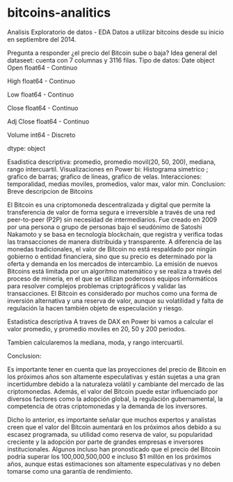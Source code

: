 # bitcoins-analitics
Analisis Exploratorio de datos - EDA Datos a utilizar bitcoins desde su inicio en septiembre del 2014.

Pregunta a responder ¿el precio del Bitcoin sube o baja?
Idea general del dataseet: cuenta con 7 columnas y 3116 filas.
Tipo de datos: Date object
Open float64 - Continuo

High float64 - Continuo

Low float64 - Continuo

Close float64 - Continuo

Adj Close float64 - Continuo

Volume int64 - Discreto

dtype: object

Esadistica descriptiva: promedio, promedio movil(20, 50, 200), mediana, rango intercuartil.
Visualizaciones en Power bi: Histograma simetrico ; grafico de barras; grafico de lineas, grafico de velas.
Interacciones: temporalidad, medias moviles, promedios, valor max, valor min.
Conclusion:
Breve descripcion de Bitcoins

El Bitcoin es una criptomoneda descentralizada y digital que permite la transferencia de valor de forma segura e irreversible a través de una red peer-to-peer (P2P) sin necesidad de intermediarios. Fue creado en 2009 por una persona o grupo de personas bajo el seudónimo de Satoshi Nakamoto y se basa en tecnología blockchain, que registra y verifica todas las transacciones de manera distribuida y transparente. A diferencia de las monedas tradicionales, el valor de Bitcoin no está respaldado por ningún gobierno o entidad financiera, sino que su precio es determinado por la oferta y demanda en los mercados de intercambio. La emisión de nuevos Bitcoins está limitada por un algoritmo matemático y se realiza a través del proceso de minería, en el que se utilizan poderosos equipos informáticos para resolver complejos problemas criptográficos y validar las transacciones. El Bitcoin es considerado por muchos como una forma de inversión alternativa y una reserva de valor, aunque su volatilidad y falta de regulación la hacen también objeto de especulación y riesgo.

Estadistica descriptiva A traves de DAX en Power bi vamos a calcular el valor promedio, y promedio moviles en 20, 50 y 200 periodos.

Tambien calcularemos la mediana, moda, y rango intercuartil.

Conclusion:

Es importante tener en cuenta que las proyecciones del precio de Bitcoin en los próximos años son altamente especulativas y están sujetas a una gran incertidumbre debido a la naturaleza volátil y cambiante del mercado de las criptomonedas. Además, el valor del Bitcoin puede estar influenciado por diversos factores como la adopción global, la regulación gubernamental, la competencia de otras criptomonedas y la demanda de los inversores.

Dicho lo anterior, es importante señalar que muchos expertos y analistas creen que el valor del Bitcoin aumentará en los próximos años debido a su escasez programada, su utilidad como reserva de valor, su popularidad creciente y la adopción por parte de grandes empresas e inversores institucionales. Algunos incluso han pronosticado que el precio del Bitcoin podría superar los 100,000,500,000 e incluso $1 millón en los próximos años, aunque estas estimaciones son altamente especulativas y no deben tomarse como una garantía de rendimiento.


